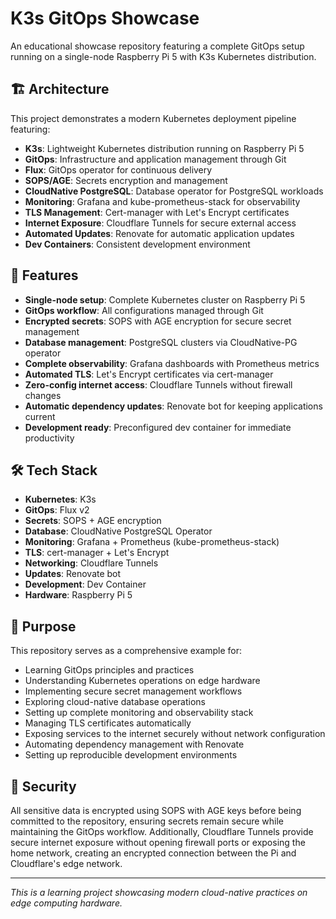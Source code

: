 # K3s GitOps Showcase

An educational showcase repository featuring a complete GitOps setup running on a single-node Raspberry Pi 5 with K3s Kubernetes distribution.

## 🏗️ Architecture

This project demonstrates a modern Kubernetes deployment pipeline featuring:

- **K3s**: Lightweight Kubernetes distribution running on Raspberry Pi 5
- **GitOps**: Infrastructure and application management through Git
- **Flux**: GitOps operator for continuous delivery
- **SOPS/AGE**: Secrets encryption and management
- **CloudNative PostgreSQL**: Database operator for PostgreSQL workloads
- **Monitoring**: Grafana and kube-prometheus-stack for observability
- **TLS Management**: Cert-manager with Let's Encrypt certificates
- **Internet Exposure**: Cloudflare Tunnels for secure external access
- **Automated Updates**: Renovate for automatic application updates
- **Dev Containers**: Consistent development environment

## 🚀 Features

- **Single-node setup**: Complete Kubernetes cluster on Raspberry Pi 5
- **GitOps workflow**: All configurations managed through Git
- **Encrypted secrets**: SOPS with AGE encryption for secure secret management
- **Database management**: PostgreSQL clusters via CloudNative-PG operator
- **Complete observability**: Grafana dashboards with Prometheus metrics
- **Automated TLS**: Let's Encrypt certificates via cert-manager
- **Zero-config internet access**: Cloudflare Tunnels without firewall changes
- **Automatic dependency updates**: Renovate bot for keeping applications current
- **Development ready**: Preconfigured dev container for immediate productivity

## 🛠️ Tech Stack

- **Kubernetes**: K3s
- **GitOps**: Flux v2
- **Secrets**: SOPS + AGE encryption
- **Database**: CloudNative PostgreSQL Operator
- **Monitoring**: Grafana + Prometheus (kube-prometheus-stack)
- **TLS**: cert-manager + Let's Encrypt
- **Networking**: Cloudflare Tunnels
- **Updates**: Renovate bot
- **Development**: Dev Container
- **Hardware**: Raspberry Pi 5


## 🎯 Purpose

This repository serves as a comprehensive example for:
- Learning GitOps principles and practices
- Understanding Kubernetes operations on edge hardware
- Implementing secure secret management workflows
- Exploring cloud-native database operations
- Setting up complete monitoring and observability stack
- Managing TLS certificates automatically
- Exposing services to the internet securely without network configuration
- Automating dependency management with Renovate
- Setting up reproducible development environments

## 🔐 Security

All sensitive data is encrypted using SOPS with AGE keys before being committed to the repository, ensuring secrets remain secure while maintaining the GitOps workflow. Additionally, Cloudflare Tunnels provide secure internet exposure without opening firewall ports or exposing the home network, creating an encrypted connection between the Pi and Cloudflare's edge network.

---

*This is a learning project showcasing modern cloud-native practices on edge computing hardware.*
